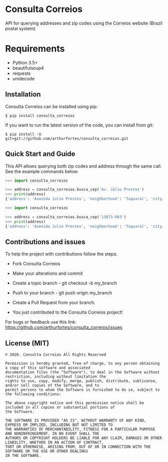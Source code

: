 # Consulta Correios

API for querying addresses and zip codes using the Correios website (Brazil postal system)


# Requirements

- Python 3.5+
- beautifulsoup4
- requests
- unidecode


## Installation

Consulta Correios can be installed using pip:

    $ pip install consulta_correios

If you want to run the latest version of the code, you can install from git:

    $ pip install -U git+git://github.com/arthurfortes/consulta_correios.git


## Quick Start and Guide

This API allows querying both zip codes and address through the same call. See the example commands below:

```python
>>> import consulta_correios

>>> address = consulta_correios.busca_cep('Av. Júlio Prestes')
>>> print(address)
{'address': 'Avenida Julio Prestes', 'neighborhood': 'Taquaral', 'city/state': 'Campinas/SP', 'zipcode': '13076-001'}
```

```python
>>> import consulta_correios

>>> address = consulta_correios.busca_cep('13073-003')
>>> print(address)
{'address': 'Avenida Julio Prestes', 'neighborhood': 'Taquaral', 'city/state': 'Campinas/SP', 'zipcode': '13076-001'}
```


## Contributions and issues

To help the project with contributions follow the steps:

- Fork Consulta Correios

- Make your alterations and commit

- Create a topic branch - git checkout -b my_branch

- Push to your branch - git push origin my_branch

- Create a Pull Request from your branch.

- You just contributed to the Consulta Correios project!

For bugs or feedback use this link: https://github.com/arthurfortes/consulta_correios/issues


## License (MIT)

    © 2020. Consulta Correios All Rights Reserved

    Permission is hereby granted, free of charge, to any person obtaining a copy of this software and associated
    documentation files (the "Software"), to deal in the Software without restriction, including without limitation the
    rights to use, copy, modify, merge, publish, distribute, sublicense, and/or sell copies of the Software, and to
    permit persons to whom the Software is furnished to do so, subject to the following conditions:

    The above copyright notice and this permission notice shall be included in all copies or substantial portions of
    the Software.

    THE SOFTWARE IS PROVIDED "AS IS", WITHOUT WARRANTY OF ANY KIND, EXPRESS OR IMPLIED, INCLUDING BUT NOT LIMITED TO
    THE WARRANTIES OF MERCHANTABILITY, FITNESS FOR A PARTICULAR PURPOSE AND NONINFRINGEMENT. IN NO EVENT SHALL THE
    AUTHORS OR COPYRIGHT HOLDERS BE LIABLE FOR ANY CLAIM, DAMAGES OR OTHER LIABILITY, WHETHER IN AN ACTION OF CONTRACT,
    TORT OR OTHERWISE, ARISING FROM, OUT OF OR IN CONNECTION WITH THE SOFTWARE OR THE USE OR OTHER DEALINGS
    IN THE SOFTWARE.
